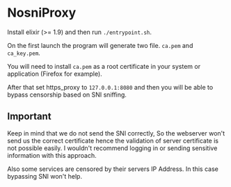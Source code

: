 # NosniProxy

Install elixir (>= 1.9) and then run `./entrypoint.sh`.

On the first launch the program will generate two file. `ca.pem` and `ca_key.pem`.

You will need to install `ca.pem` as a root certificate in your system or application (Firefox for example).

After that set https_proxy to `127.0.0.1:8080` and then you will be able to bypass censorship based on SNI sniffing.

## Important

Keep in mind that we do not send the SNI correctly, So the webserver won't send us the correct certificate hence the
validation of server certificate is not possible easily. I wouldn't recommend logging in or sending sensitive information with
this approach.

Also some services are censored by their servers IP Address. In this case bypassing SNI won't help.
